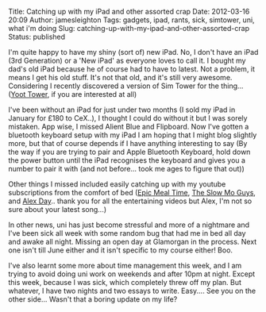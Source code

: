 Title: Catching up with my iPad and other assorted crap
Date: 2012-03-16 20:09
Author: jamesleighton
Tags: gadgets, ipad, rants, sick, simtower, uni, what i'm doing
Slug: catching-up-with-my-ipad-and-other-assorted-crap
Status: published

I'm quite happy to have my shiny (sort of) new iPad. No, I don't have an iPad (3rd Generation) or a 'New iPad' as everyone loves to call it. I bought my dad's old iPad because he of course had to have to latest. Not a problem, it means I get his old stuff. It's not that old, and it's still very awesome. Considering I recently discovered a version of Sim Tower for the thing... ([Yoot Tower](http://en.wikipedia.org/wiki/Yoot_Tower), if you are interested at all)

I've been without an iPad for just under two months (I sold my iPad in January for £180 to CeX..), I thought I could do without it but I was sorely mistaken. App wise, I missed Alient Blue and Flipboard. Now I've gotten a bluetooth keyboard setup with my iPad I am hoping that I might blog slightly more, but that of course depends if I have anything interesting to say (By the way if you are trying to pair and Apple Bluetooth Keyboard, hold down the power button until the iPad recognises the keyboard and gives you a number to pair it with (and not before... took me ages to figure that out))

Other things I missed included easily catching up with my youtube subscriptions from the comfort of bed ([Epic Meal Time](http://www.youtube.com/user/EpicMealTime/featured), [The Slow Mo Guys](http://www.youtube.com/user/theslowmoguys/featured), and [Alex Day](http://www.youtube.com/user/nerimon/featured).. thank you for all the entertaining videos but Alex, I'm not so sure about your latest song...)

In other news, uni has just become stressful and more of a nightmare and I've been sick all week with some random bug that had me in bed all day and awake all night. Missing an open day at Glamorgan in the process. Next one isn't till June either and it isn't specific to my course either! Boo.

I've also learnt some more about time management this week, and I am trying to avoid doing uni work on weekends and after 10pm at night. Except this week, because I was sick, which completely threw off my plan. But whatever, I have two nights and two essays to write. Easy.... See you on the other side... Wasn't that a boring update on my life?
